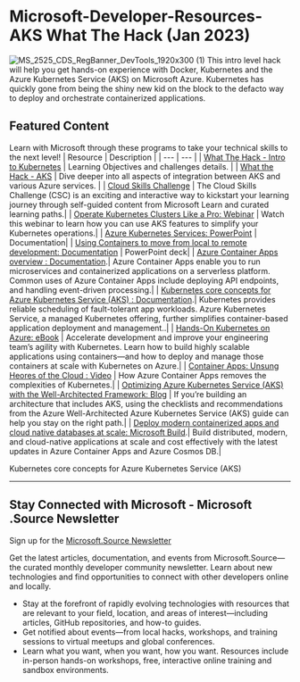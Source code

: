 # Microsoft-Developer-Resources-AKS What The Hack (Jan 2023)
 ![MS_2525_CDS_RegBanner_DevTools_1920x300 (1)](https://user-images.githubusercontent.com/107423518/180083692-13dcdf47-0f75-4aaf-b50e-5d037f611206.jpg)
 This intro level hack will help you get hands-on experience with Docker, Kubernetes and the Azure Kubernetes Service (AKS) on Microsoft Azure. Kubernetes has quickly gone from being the shiny new kid on the block to the defacto way to deploy and orchestrate containerized applications.

## Featured Content
Learn with Microsoft through these programs to take your technical skills to the next level!
| Resource | Description |
| --- | --- | 
| [What The Hack - Intro to Kubernetes](https://github.com/microsoft/WhatTheHack/tree/master/001-IntroToKubernetes) | Learning Objectives and challenges details. |
| [What the Hack - AKS](https://github.com/microsoft/WhatTheHack/tree/master/039-AKSEnterpriseGrade) | Dive deeper into all aspects of integration between AKS and various Azure services. |
| [Cloud Skills Challenge](https://learn.microsoft.com/en-us/users/cloudskillschallenge-collections/collections/d434u4ewxkxmdw) | The Cloud Skills Challenge (CSC) is an exciting and interactive way to kickstart your learning journey through self-guided content from Microsoft Learn and curated learning paths.|
| [Operate Kubernetes Clusters Like a Pro: Webinar](https://info.microsoft.com/ww-ondemand-operate-kubernetes-clusters-like-a-pro-wbnr.html?lcid=en-us) | Watch this webinar to learn how you can use AKS features to simplify your Kubernetes operations.|
| [Azure Kubernetes Services: PowerPoint](https://assetsprod.microsoft.com/mpn/nl-nl/aiw-analytics-workshop-deck.pptx) | Documentation|
| [Using Containers to move from local to remote development: Documentation](https://code.visualstudio.com/blogs/2022/04/04/increase-productivity-with-containerss) | PowerPoint deck|
| [Azure Container Apps overview : Documentation](https://learn.microsoft.com/en-us/azure/container-apps/overview).| Azure Container Apps enable you to run microservices and containerized applications on a serverless platform. Common uses of Azure Container Apps include deploying API endpoints, and handling event-driven processing.|
| [Kubernetes core concepts for Azure Kubernetes Service (AKS) : Documentation](https://learn.microsoft.com/en-us/azure/aks/concepts-clusters-workloads).| Kubernetes provides reliable scheduling of fault-tolerant app workloads. Azure Kubernetes Service, a managed Kubernetes offering, further simplifies container-based application deployment and management..|
| [Hands-On Kubernetes on Azure: eBook](https://azure.microsoft.com/en-us/resources/get-started-with-kubernetes-on-azure/) | Accelerate development and improve your engineering team’s agility with Kubernetes. Learn how to build highly scalable applications using containers—and how to deploy and manage those containers at scale with Kubernetes on Azure.|
| [Container Apps: Unsung Heores of the Cloud : Video](https://www.youtube.com/watch?v=5xa-iJcz30A) | How Azure Container Apps removes the complexities of Kubernetes.|
| [Optimizing Azure Kubernetes Service (AKS) with the Well-Architected Framework: Blog](https://techcommunity.microsoft.com/t5/azure-architecture-blog/optimizing-azure-kubernetes-service-aks-with-the-well/ba-p/3352848) | If you’re building an architecture that includes AKS, using the checklists and recommendations from the Azure Well-Architected Azure Kubernetes Service (AKS) guide can help you stay on the right path.|
| [Deploy modern containerized apps and cloud native databases at scale: Microsoft Build](https://mybuild.microsoft.com/en-US/sessions/faf2eb52-87e6-465f-b1d8-f2b96982b2cb).| Build distributed, modern, and cloud-native applications at scale and cost effectively with the latest updates in Azure Container Apps and Azure Cosmos DB.|



Kubernetes core concepts for Azure Kubernetes Service (AKS)

---

## Stay Connected with Microsoft - Microsoft .Source Newsletter
Sign up for the [Microsoft.Source Newsletter](https://azure.microsoft.com/en-us/resources/join-the-azure-developer-community/)

Get the latest articles, documentation, and events from Microsoft.Source—the curated monthly developer community newsletter. Learn about new technologies and find opportunities to connect with other developers online and locally.

- Stay at the forefront of rapidly evolving technologies with resources that are relevant to your field, location, and areas of interest—including articles, GitHub repositories, and how-to guides.
- Get notified about events—from local hacks, workshops, and training sessions to virtual meetups and global conferences.
- Learn what you want, when you want, how you want. Resources include in-person hands-on workshops, free, interactive online training and sandbox environments.


<!--

 Command | Description | New |
| --------------------- | --------------------- | --|
| `git status` | List all *new or modified* files |
| `git diff` | Show file differences that **haven't been** staged |



|             |          Grouping           ||
First Header  | Second Header | Third Header |
 ------------ | :-----------: | -----------: |
Content       |          *Long Cell*        ||
Content       |   **Cell**    |         Cell |


|             |          Grouping           ||
First Header  | Second Header | Third Header |
 ------------ | :-----------: | -----------: |
 [Azure Samples](https://github.com/azure-samples)       |          Microsoft Azure code samples and examples in .NET, Java, Python, Node.js, PHP and Ruby        | Column S|
[Azure Samples](https://github.com/azure-samples)       |          Series of workshops for hands-on experience working with Azure Cosmos DB using the SQL API, JavaScript and .NET Core SDK.          | Column S|
Content       |   **Cell**    |         Cell |

>
